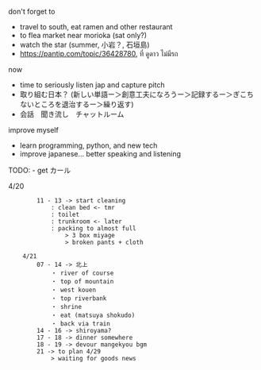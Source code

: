 don't forget to 
- travel to south, eat ramen and other restaurant
- to flea market near morioka (sat only?)
- watch the star (summer, 小岩？, 石垣島)
- https://pantip.com/topic/36428780, ที่ ดูดาว ไม่มีรถ

now
- time to seriously listen jap and capture pitch 
- 取り組む日本？ (新しい単語ー＞創意工夫になろうー＞記録するー＞ぎこちないところを退治するー＞繰り返す)
- 会話　聞き流し　チャットルーム

improve myself
- learn programming, python, and new tech 
- improve japanese... better speaking and listening

TODO:
	- get カール

4/20
				
			11 - 13 -> start cleaning
				: clean bed <- tmr
				: toilet
				: trunkroom <- later
				: packing to almost full
					> 3 box miyage
					> broken pants + cloth

		4/21
			07 - 14 -> 北上
				・ river of course
				・ top of mountain
				・ west kouen
				・ top riverbank
				・ shrine
				・ eat (matsuya shokudo)
				・ back via train
			14 - 16 -> shiroyama?
			17 - 18 -> dinner somewhere
			18 - 19 -> devour mangekyou bgm
			21 -> to plan 4/29
				> waiting for goods news

